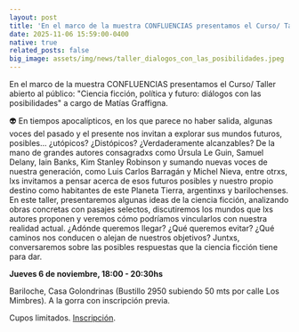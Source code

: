 ```yaml
---
layout: post
title: 'En el marco de la muestra CONFLUENCIAS presentamos el Curso/ Taller abierto al público: "Ciencia ficción, política y futuro: diálogos con las posibilidades" a cargo de Matías Graffigna.'
date: 2025-11-06 15:59:00-0400
native: true
related_posts: false
big_image: assets/img/news/taller_dialogos_con_las_posibilidades.jpeg
---
```


En el marco de la muestra CONFLUENCIAS presentamos el Curso/ Taller abierto al público: "Ciencia ficción, política y futuro: diálogos con las posibilidades" a cargo de Matías Graffigna. 

👽 En tiempos apocalípticos, en los que parece no haber salida, algunas voces del pasado y el presente nos invitan a explorar sus mundos futuros, posibles... ¿utópicos? ¿Distópicos? ¿Verdaderamente alcanzables? De la mano de grandes autores consagradxs como Úrsula Le Guin, Samuel Delany, Iain Banks, Kim Stanley Robinson y sumando nuevas voces de nuestra generación, como Luis Carlos Barragán y Michel Nieva, entre otrxs, lxs invitamos a pensar acerca de esos futuros posibles y nuestro propio destino como habitantes de este Planeta Tierra, argentinxs y barilochenses. En este taller, presentaremos algunas ideas de la ciencia ficción, analizando obras concretas con pasajes selectos, discutiremos los mundos que lxs autores proponen y veremos cómo podríamos vincularlos con nuestra realidad actual. ¿Adónde queremos llegar? ¿Qué queremos evitar? ¿Qué caminos nos conducen o alejan de nuestros objetivos? Juntxs, conversaremos sobre las posibles respuestas que la ciencia ficción tiene para dar.

<b>Jueves 6 de noviembre, 18:00 - 20:30hs</b>

Bariloche, Casa Golondrinas (Bustillo 2950 subiendo 50 mts por calle Los Mimbres).
A la gorra con inscripción previa.

Cupos limitados. <a href="https://forms.gle/XuE4CnQhUjj62zjH6">Inscripción</a>.
